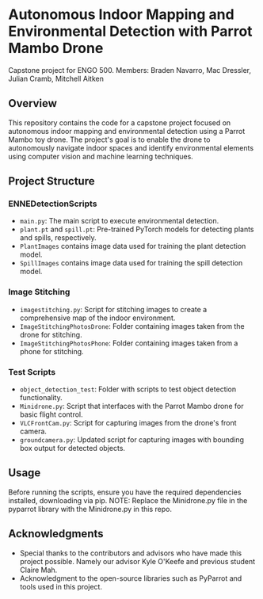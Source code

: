 # Autonomous Indoor Mapping and Environmental Detection with Parrot Mambo Drone
Capstone project for ENGO 500. Members: Braden Navarro, Mac Dressler, Julian Cramb, Mitchell Aitken



## Overview
This repository contains the code for a capstone project focused on autonomous indoor mapping and environmental detection using a Parrot Mambo toy drone. The project's goal is to enable the drone to autonomously navigate indoor spaces and identify environmental elements using computer vision and machine learning techniques.

## Project Structure

### ENNEDetectionScripts
- `main.py`: The main script to execute environmental detection.
- `plant.pt` and `spill.pt`: Pre-trained PyTorch models for detecting plants and spills, respectively.
- `PlantImages` contains image data used for training the plant detection model.
- `SpillImages` contains image data used for training the spill detection model.

### Image Stitching
- `imagestitching.py`: Script for stitching images to create a comprehensive map of the indoor environment.
- `ImageStitchingPhotosDrone`: Folder containing images taken from the drone for stitching.
- `ImageStitchingPhotosPhone`: Folder containing images taken from a phone for stitching.

### Test Scripts
- `object_detection_test`: Folder with scripts to test object detection functionality.
- `Minidrone.py`: Script that interfaces with the Parrot Mambo drone for basic flight control.
- `VLCFrontCam.py`: Script for capturing images from the drone's front camera.
- `groundcamera.py`: Updated script for capturing images with bounding box output for detected objects.

## Usage
Before running the scripts, ensure you have the required dependencies installed, downloading via pip. 
NOTE: Replace the Minidrone.py file in the pyparrot library with the Minidrone.py in this repo.



 ## Acknowledgments
- Special thanks to the contributors and advisors who have made this project possible. Namely our advisor Kyle O'Keefe and previous student Claire Mah.
- Acknowledgment to the open-source libraries such as PyParrot and tools used in this project.
 
